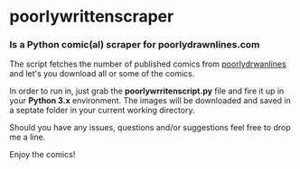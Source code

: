 # poorlywrittenscraper
### Is a Python comic(al) scraper for poorlydrawnlines.com

The script fetches the number of published comics from [poorlydrwanlines](poorlydrawnlines.com/archive) and let's you download all or some of the comics.

In order to run in, just grab the **poorlywrritenscript.py** file and fire it up in your **Python 3.x** environment. The images will be downloaded and saved in a septate folder in your current working directory.

Should you have any issues, questions and/or suggestions feel free to drop me a line.

Enjoy the comics!
